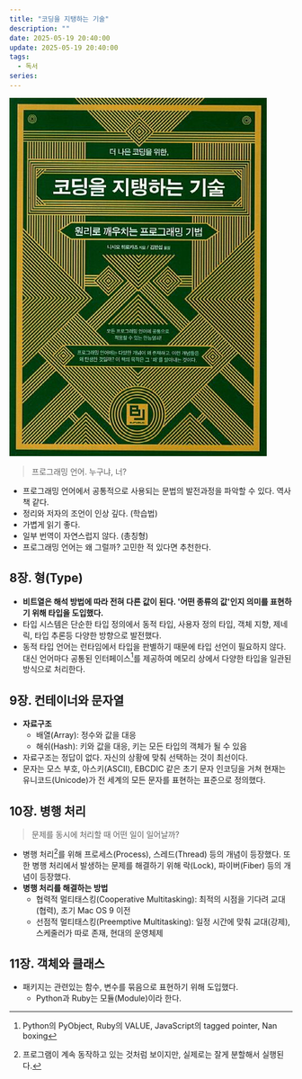 ```yaml
---
title: "코딩을 지탱하는 기술"
description: ""
date: 2025-05-19 20:40:00
update: 2025-05-19 20:40:00
tags:
  - 독서
series: 
---
```


![『코딩을 지탱하는 기술』(니시오 히로카즈, 비제이퍼블릭, 2013)](9788994774480.jpg)

> 프로그래밍 언어. 누구냐, 너?

- 프로그래밍 언어에서 공통적으로 사용되는 문법의 발전과정을 파악할 수 있다. 역사책 같다.
- 정리와 저자의 조언이 인상 깊다. (학습법)
- 가볍게 읽기 좋다.
- 일부 번역이 자연스럽지 않다. (총칭형)
- 프로그래밍 언어는 왜 그럴까? 고민한 적 있다면 추천한다.

## 8장. 형(Type)

- **비트열은 해석 방법에 따라 전혀 다른 값이 된다. '어떤 종류의 값'인지 의미를 표현하기 위해 타입을 도입했다.**
- 타입 시스템은 단순한 타입 정의에서 동적 타입, 사용자 정의 타입, 객체 지향, 제네릭, 타입 추론등 다양한 방향으로 발전했다.
- 동적 타입 언어는 런타임에서 타입을 판별하기 때문에 타입 선언이 필요하지 않다. 대신 언어마다 공통된 인터페이스[^1]를 제공하여 메모리 상에서 다양한 타입을 일관된 방식으로 처리한다.

## 9장. 컨테이너와 문자열

- **자료구조**
  - 배열(Array): 정수와 값을 대응
  - 해쉬(Hash): 키와 값을 대응, 키는 모든 타입의 객체가 될 수 있음
- 자료구조는 정답이 없다. 자신의 상황에 맞춰 선택하는 것이 최선이다.
- 문자는 모스 부호, 아스키(ASCII), EBCDIC 같은 초기 문자 인코딩을 거쳐 현재는 유니코드(Unicode)가 전 세계의 모든 문자를 표현하는 표준으로 정의했다.

## 10장. 병행 처리

> 문제를 동시에 처리할 때 어떤 일이 일어날까?

- 병행 처리[^2]를 위해 프로세스(Process), 스레드(Thread) 등의 개념이 등장했다. 또한 병행 처리에서 발생하는 문제를 해결하기 위해 락(Lock), 파이버(Fiber) 등의 개념이 등장했다.
- **병행 처리를 해결하는 방법**
  - 협력적 멀티태스킹(Cooperative Multitasking): 최적의 시점을 기다려 교대(협력), 초기 Mac OS 9 이전
  - 선점적 멀티태스킹(Preemptive Multitasking): 일정 시간에 맞춰 교대(강제), 스케줄러가 따로 존재, 현대의 운영체제

## 11장. 객체와 클래스

- 패키지는 관련있는 함수, 변수를 묶음으로 표현하기 위해 도입했다. 
  - Python과 Ruby는 모듈(Module)이라 한다.

[^1]: Python의 PyObject, Ruby의 VALUE, JavaScript의 tagged pointer, Nan boxing
[^2]: 프로그램이 계속 동작하고 있는 것처럼 보이지만, 실제로는 잘게 분할해서 실행된다.
